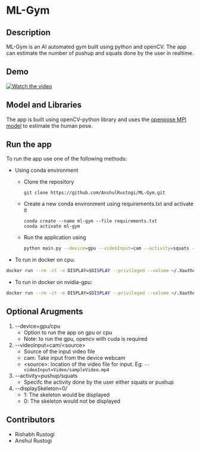 # ML-Gym


## Description
ML-Gym is an AI automated gym built using python and openCV. 
The app can estimate the number of pushup and squats done by the user in realtime.

## Demo 

[![Watch the video](https://media.giphy.com/media/GewSyQxwPB76f2u8KY/giphy.gif)](https://www.youtube.com/watch?v=3d-xEj4x860)

## Model and Libraries
The app is built using openCV-python library and uses the <a href="https://github.com/CMU-Perceptual-Computing-Lab/openpose">openpose MPI model</a> to estimate the human pose. 
## Run the app
To run the app use one of the following methods:
* Using conda environment
  - Clone the repository 
    ```
    git clone https://github.com/AnshulRustogi/ML-Gym.git
    ```
  - Create a new conda environment using requirements.txt and activate it
    ```
    conda create --name ml-gym --file requirements.txt
    conda activate ml-gym
    ```
  - Run the application using
    ```bash
    python main.py --device=gpu --videoInput=cam --activity=squats --displaySkeleton=1 
    ```
    
* To run in docker on cpu:
```bash
docker run --rm -it -e DISPLAY=$DISPLAY --privileged --volume ~/.Xauthority -v /tmp/.X11-unix:/tmp/.X11-unix:ro --device /dev/video0 anshulrustogi/ml-gym --device=cpu
```
* To run in docker on nvidia-gpu:
```bash
docker run --rm -it -e DISPLAY=$DISPLAY --privileged --volume ~/.Xauthority -v /tmp/.X11-unix:/tmp/.X11-unix:ro --device /dev/video0 --gpus all anshulrustogi/ml-gym:gpu --device=gpu
```
## Optional Arugments
1) --device=gpu/cpu
    - Option to run the app on gpu or cpu
    - Note: to run the gpu, opencv with cuda is required
2) --videoInput=cam/\<source\>
    - Source of the input video file
    - cam: Take input from the device webcam
    - \<source\>: location of the video file for input. Eg: ```--videoInput=Video/sampleVideo.mp4```
3) --activity=pushup/squats
    - Specifc the activity done by the user either squats or pushup
4) --displaySkeleton=0/
    - 1: The skeleton would be displayed
    - 0: The skeleton would not be displayed
## Contributors
* Rishabh Rustogi
* Anshul Rustogi
